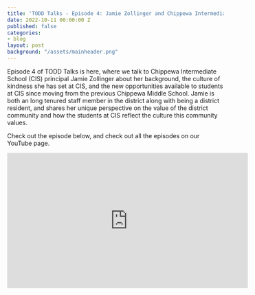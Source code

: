 ```yaml
---
title: 'TODD Talks - Episode 4: Jamie Zollinger and Chippewa Intermediate School'
date: 2022-10-11 00:00:00 Z
published: false
categories:
- blog
layout: post
background: "/assets/mainheader.png"
---
```


Episode 4 of TODD Talks is here, where we talk to Chippewa Intermediate School (CIS) principal Jamie Zollinger about her background, the culture of kindness she has set at CIS, and the new opportunities available to students at CIS since moving from the previous Chippewa Middle School. Jamie is both an long tenured staff member in the district along with being a district resident, and shares her unique perspective on the value of the district community and how the students at CIS reflect the culture this community values.

Check out the episode below, and check out all the episodes on our YouTube page.

<iframe width="560" height="315" src="https://www.youtube.com/embed/GjwfZeCRVP0" title="YouTube video player" frameborder="0" allow="accelerometer; autoplay; clipboard-write; encrypted-media; gyroscope; picture-in-picture" allowfullscreen></iframe>
